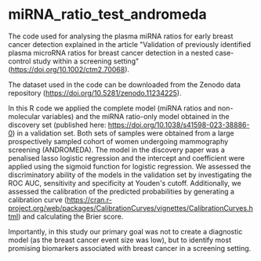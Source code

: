 # miRNA_ratio_test_andromeda
The code used for analysing the plasma miRNA ratios for early breast cancer detection explained in the article "Validation of previously identified plasma microRNA ratios for breast cancer detection in a nested case-control study within a screening setting" (https://doi.org/10.1002/ctm2.70068). 

The dataset used in the code can be downloaded from the Zenodo data repository (https://doi.org/10.5281/zenodo.11234225).

In this R code we applied the complete model (miRNA ratios and non-molecular variables) and the miRNA ratio-only model obtained in the discovery set (published here: https://doi.org/10.1038/s41598-023-38886-0) in a validation set. Both sets of samples were obtained from a large prospectively sampled cohort of women undergoing mammography screening (ANDROMEDA). The model in the discovery paper was a penalised lasso logistic regression and the intercept and coefficient were applied using the sigmoid function for logistic regression. We assessed the discriminatory ability of the models in the validation set by investigating the ROC AUC, sensitivity and specificity at Youden's cutoff. Additionally, we assessed the calibration of the predicted probabilities by generating a calibration curve (https://cran.r-project.org/web/packages/CalibrationCurves/vignettes/CalibrationCurves.html) and calculating the Brier score. 

Importantly, in this study our primary goal was not to create a diagnostic model (as the breast cancer event size was low), but to identify most promising biomarkers associated with breast cancer in a screening setting.
